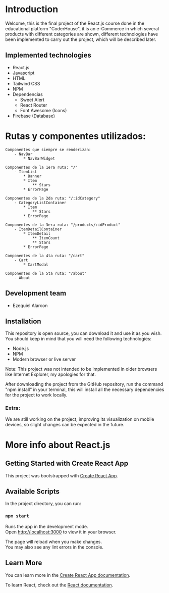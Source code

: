 # Introduction

Welcome, this is the final project of the React.js course done in the educational platform "CoderHouse", it is an e-Commerce in which several products with different categories are shown, different technologies have been implemented to carry out the project, which will be described later.

## Implemented technologies

- React.js
- Javascript
- HTML
- Tailwind CSS
- NPM
- Dependencias
  - Sweet Alert
  - React Router
  - Font Awesome (Icons)
- Firebase (Database)

# Rutas y componentes utilizados:

	Componentes que siempre se renderizan:
		- NavBar
			* NavBarWidget
	
	Componentes de la 1era ruta: "/"
		- ItemList
			* Banner
			* Item
				** Stars
			* ErrorPage

	Componentes de la 2da ruta: "/:idCategory"
		- CategoryListContainer
			* Item
				** Stars
			* ErrorPage

	Componentes de la 3era ruta: "/products/:idProduct"
		- ItemDetailContainer
			* ItemDetail
				** ItemCount
				** Stars
			* ErrorPage

	Componentes de la 4ta ruta: "/cart"
		- Cart
			* CartModal

	Componentes de la 5ta ruta: "/about"
		- About



## Development team

* Ezequiel Alarcon

## Installation

This repository is open source, you can download it and use it as you wish. You should keep in mind that you will need the following technologies:

* Node.js 
* NPM
* Modern browser or live server

Note: This project was not intended to be implemented in older browsers like Internet Explorer, my apologies for that. 

After downloading the project from the GitHub repository, run the command "npm install" in your terminal, this will install all the necessary dependencies for the project to work locally.

### Extra:

We are still working on the project, improving its visualization on mobile devices, so slight changes can be expected in the future.

# More info about React.js

## Getting Started with Create React App

This project was bootstrapped with [Create React App](https://github.com/facebook/create-react-app).

## Available Scripts

In the project directory, you can run:

### `npm start`

Runs the app in the development mode.\
Open [http://localhost:3000](http://localhost:3000) to view it in your browser.

The page will reload when you make changes.\
You may also see any lint errors in the console.

## Learn More

You can learn more in the [Create React App documentation](https://facebook.github.io/create-react-app/docs/getting-started).

To learn React, check out the [React documentation](https://reactjs.org/).
